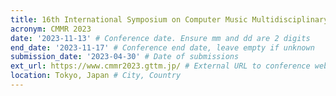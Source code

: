 ```yaml
---
title: 16th International Symposium on Computer Music Multidisciplinary Research
acronym: CMMR 2023
date: '2023-11-13' # Conference date. Ensure mm and dd are 2 digits
end_date: '2023-11-17' # Conference end date, leave empty if unknown
submission_date: '2023-04-30' # Date of submissions
ext_url: https://www.cmmr2023.gttm.jp/ # External URL to conference website
location: Tokyo, Japan # City, Country
---
```

